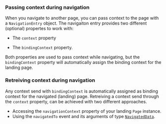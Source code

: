 
### Passing context during navigation

When you navigate to another page, you can pass context to the page with a `NavigationEntry` object. The navigaiton entry provides two different (optional) propertes to work with:

* The `context` property

  <snippet id='nav-context-pass'/>
  <snippet id='nav-context-pass-ts'/>

* The `bindingContext` property.

  <snippet id='nav-context-pass-binding'/>
  <snippet id='nav-context-pass-binding-ts'/>

Both properties are used to pass context while navigating, but the `bindingContext` property will automatically assign the binding context for the landing page.

### Retreiving context during navigation

Any context send with `bindingContext` is automatically assigned as binding context for the navigated (landing) page.
Retreiving a context send through the `context` property, can be achieved with two different approaches.

* Accessing the `navigationContext` property of your landing `Page` instance.
* Using the `navigatedTo` event and its arguments of type [`NavigatedData`](https://docs.nativescript.org/api-reference/interfaces/_ui_page_.navigateddata).

<snippet id='nav-context-receive'/>
<snippet id='nav-context-receive-ts'/>
